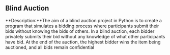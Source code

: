## Blind Auction
**Description:**The aim of a blind auction project in Python is to create a program that simulates a bidding process where participants submit their bids without knowing the bids of others. In a blind auction, each bidder privately submits their bid without any knowledge of what other participants have bid. At the end of the auction, the highest bidder wins the item being auctioned, and all bids remain confidential
